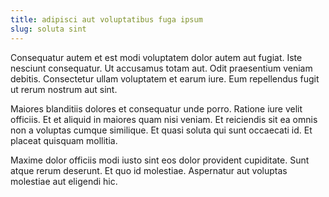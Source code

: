 ```yaml
---
title: adipisci aut voluptatibus fuga ipsum
slug: soluta sint
---
```


Consequatur autem et est modi voluptatem dolor autem aut fugiat. Iste nesciunt consequatur. Ut accusamus totam aut. Odit praesentium veniam debitis. Consectetur ullam voluptatem et earum iure. Eum repellendus fugit ut rerum nostrum aut sint.

Maiores blanditiis dolores et consequatur unde porro. Ratione iure velit officiis. Et et aliquid in maiores quam nisi veniam. Et reiciendis sit ea omnis non a voluptas cumque similique. Et quasi soluta qui sunt occaecati id. Et placeat quisquam mollitia.

Maxime dolor officiis modi iusto sint eos dolor provident cupiditate. Sunt atque rerum deserunt. Et quo id molestiae. Aspernatur aut voluptas molestiae aut eligendi hic.
